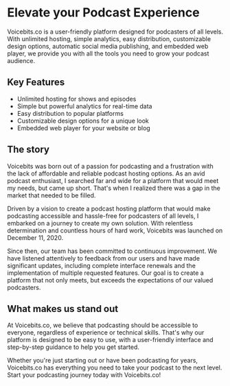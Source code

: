 # Elevate your Podcast Experience

Voicebits.co is a user-friendly platform designed for podcasters of all levels. With unlimited hosting, simple analytics, easy distribution, customizable design options, automatic social media publishing, and embedded web player, we provide you with all the tools you need to grow your podcast audience.

## Key Features

- Unlimited hosting for shows and episodes
- Simple but powerful analytics for real-time data
- Easy distribution to popular platforms
- Customizable design options for a unique look
- Embedded web player for your website or blog

## The story

Voicebits was born out of a passion for podcasting and a frustration with the lack of affordable and reliable podcast hosting options. As an avid podcast enthusiast, I searched far and wide for a platform that would meet my needs, but came up short. That's when I realized there was a gap in the market that needed to be filled.

Driven by a vision to create a podcast hosting platform that would make podcasting accessible and hassle-free for podcasters of all levels, I embarked on a journey to create my own solution. With relentless determination and countless hours of hard work, Voicebits was launched on December 11, 2020.

Since then, our team has been committed to continuous improvement. We have listened attentively to feedback from our users and have made significant updates, including complete interface renewals and the implementation of multiple requested features. Our goal is to create a platform that not only meets, but exceeds the expectations of our valued podcasters.

## What makes us stand out

At Voicebits.co, we believe that podcasting should be accessible to everyone, regardless of experience or technical skills. That's why our platform is designed to be easy to use, with a user-friendly interface and step-by-step guidance to help you get started.

Whether you're just starting out or have been podcasting for years, Voicebits.co has everything you need to take your podcast to the next level. Start your podcasting journey today with Voicebits.co!
